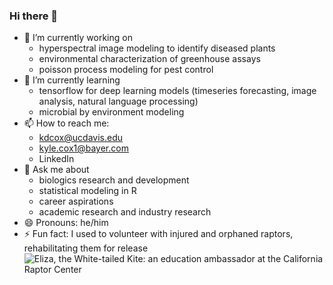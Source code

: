 ### Hi there 👋

- 🔭 I’m currently working on
  - hyperspectral image modeling to identify diseased plants
  - environmental characterization of greenhouse assays
  - poisson process modeling for pest control
- 🌱 I’m currently learning
  - tensorflow for deep learning models (timeseries forecasting, image analysis, natural language processing)
  - microbial by environment modeling
- 📫 How to reach me:
  - kdcox@ucdavis.edu
  - kyle.cox1@bayer.com
  - LinkedIn
- 💬 Ask me about
  - biologics research and development
  - statistical modeling in R
  - career aspirations
  - academic research and industry research
- 😄 Pronouns: he/him
- ⚡ Fun fact: I used to volunteer with injured and orphaned raptors, rehabilitating them for release  
![Eliza, the White-tailed Kite: an education ambassador at the [California Raptor Center](https://crc.vetmed.ucdavis.edu/)](https://photos.app.goo.gl/MXpYxWu9NEbHNqCQ7)


<!--
**KyleDCox/KyleDCox** is a ✨ _special_ ✨ repository because its `README.md` (this file) appears on your GitHub profile.

Here are some ideas to get you started:


- 👯 I’m looking to collaborate on ...
- 🤔 I’m looking for help with ...
 ...


-->
